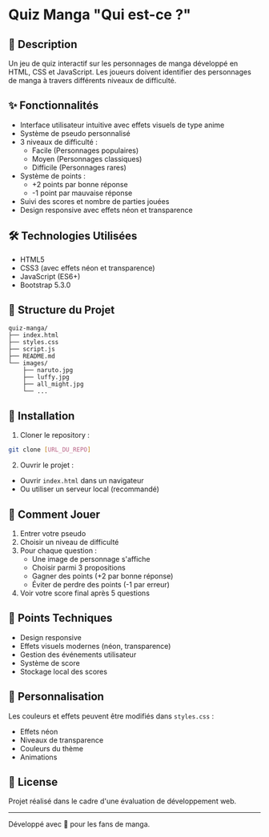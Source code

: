 # Quiz Manga "Qui est-ce ?"

## 📝 Description
Un jeu de quiz interactif sur les personnages de manga développé en HTML, CSS et JavaScript. Les joueurs doivent identifier des personnages de manga à travers différents niveaux de difficulté.

## ✨ Fonctionnalités
- Interface utilisateur intuitive avec effets visuels de type anime
- Système de pseudo personnalisé
- 3 niveaux de difficulté :
  - Facile (Personnages populaires)
  - Moyen (Personnages classiques)
  - Difficile (Personnages rares)
- Système de points :
  - +2 points par bonne réponse
  - -1 point par mauvaise réponse
- Suivi des scores et nombre de parties jouées
- Design responsive avec effets néon et transparence

## 🛠️ Technologies Utilisées
- HTML5
- CSS3 (avec effets néon et transparence)
- JavaScript (ES6+)
- Bootstrap 5.3.0

## 📂 Structure du Projet
```
quiz-manga/
├── index.html
├── styles.css
├── script.js
├── README.md
└── images/
    ├── naruto.jpg
    ├── luffy.jpg
    ├── all_might.jpg
    └── ...
```

## 🚀 Installation
1. Cloner le repository :
```bash
git clone [URL_DU_REPO]
```

2. Ouvrir le projet :
- Ouvrir `index.html` dans un navigateur
- Ou utiliser un serveur local (recommandé)

## 📖 Comment Jouer
1. Entrer votre pseudo
2. Choisir un niveau de difficulté
3. Pour chaque question :
   - Une image de personnage s'affiche
   - Choisir parmi 3 propositions
   - Gagner des points (+2 par bonne réponse)
   - Éviter de perdre des points (-1 par erreur)
4. Voir votre score final après 5 questions

## 🎯 Points Techniques
- Design responsive
- Effets visuels modernes (néon, transparence)
- Gestion des événements utilisateur
- Système de score
- Stockage local des scores

## 🎨 Personnalisation
Les couleurs et effets peuvent être modifiés dans `styles.css` :
- Effets néon
- Niveaux de transparence
- Couleurs du thème
- Animations

## 📝 License
Projet réalisé dans le cadre d'une évaluation de développement web.

---
Développé avec 💜 pour les fans de manga.

